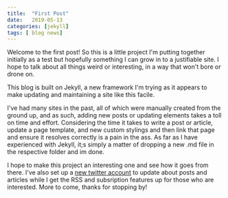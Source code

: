 ```yaml
---
title:  "First Post"
date:   2019-05-13
categories: [jekyll]
tags: [ blog news]
---
```

Welcome to the first post!
So this is a little project I'm putting together initially as a test but hopefully something I can grow in to a justifiable site. I hope to talk about all things
weird or interesting, in a way that won't bore or drone on. 

This blog is built on Jekyll, a new framework I'm trying as it appears to make updating and maintaining a site like this facile. 

I've had many sites in the past, all of which were manually created from the ground up, and as such, adding new posts or updating elements takes a toll on time and 
effort. Considering the time it takes to write a post or article, update a page template, and new custom stylings and then link that page and ensure it resolves correctly is a pain in the ass. As far as I have experienced with Jekyll, it;s simply a matter of dropping a new .md file in the respective folder and im done. 

I hope to make this project an interesting one and see how it goes from there. I've also set up a [new twitter account][twitter] to update about posts and articles while I get the RSS and subsription features up for those who are interested. More to come, thanks for stopping by!


[twitter]:http://twitter.com/AlmondWhite1
